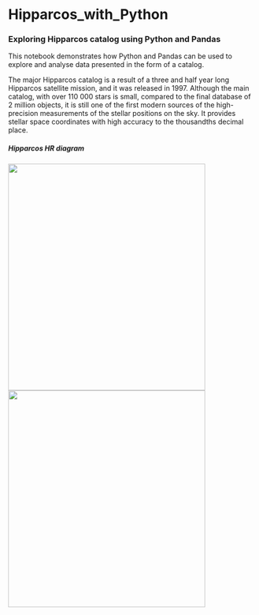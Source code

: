 # Hipparcos_with_Python
### Exploring Hipparcos catalog using Python and Pandas 

This notebook demonstrates how Python and Pandas can be used to explore and analyse data presented in the form of a catalog.

The major Hipparcos catalog is a result of a three and half year long Hipparcos satellite mission, and it was released in 1997. Although the main catalog, with over 110 000 stars is small, compared to the final database of 2 million objects, it is still one of the first modern sources of the high-precision measurements of the stellar positions on the sky. It provides stellar space coordinates with high accuracy to the thousandths decimal place.

##### Hipparcos HR diagram
<p>
<img src="https://raw.githubusercontent.com/lilianasku/Hipparcos_with_Python/master/images/HR-diagram.jpg" width="400" height="460"/>
<img src="https://raw.githubusercontent.com/lilianasku/Hipparcos_with_Python/master/images/visual_HR_diagram.png" width="400" height="440"/> 
</p>
